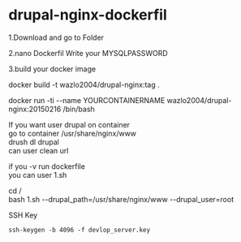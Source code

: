 # drupal-nginx-dockerfil
1.Download and go to Folder

2.nano Dockerfil Write your MYSQLPASSWORD

3.build your docker image

docker build -t wazlo2004/drupal-nginx:tag .

docker run -ti --name YOURCONTAINERNAME wazlo2004/drupal-nginx:20150216 /bin/bash

If you want user drupal on container  
go to container /usr/share/nginx/www  
drush dl drupal  
can user clean url

if you -v run dockerfile   
you can user 1.sh

cd /  
bash 1.sh --drupal_path=/usr/share/nginx/www --drupal_user=root


SSH Key

```
ssh-keygen -b 4096 -f devlop_server.key
```
